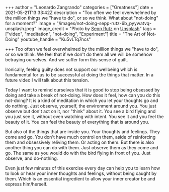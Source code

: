 +++
author = "Leonardo Zangrando"
categories = ["Greatness"]
date = 2021-05-21T13:33:42Z
description = "Too often we feel overwhelmed by the million things we \"have to do\", or so we think. What about \"not-doing\" for a moment?"
image = "/images/not-doing-sepp-rutz-6b_pyywatvq-unsplash.jpeg"
image_credit = "Photo by [Sepp Rutz](https://unsplash.com/@rutzsepp?utm_source=unsplash&utm_medium=referral&utm_content=creditCopyText) on [Unsplash](https://unsplash.com/s/photos/pause?utm_source=unsplash&utm_medium=referral&utm_content=creditCopyText)"
tags = ["video", "meditation", "not-doing", "Experiment"]
title = "The Art of Not-Doing"
youtube_handle = "Ku5vLTq7ncs"

+++
Too often we feel overwhelmed by the million things we "have to do", or so we think. We feel that if we don't do them all we will be somehow betraying ourselves. And we suffer form this sense of guilt.

Ironically, feeling guilty does not support our wellbeing which is fundamental for us to be successful at doing the things that matter. In a future video I will talk about this tension. 

Today I want to remind ourselves that it is good to stop being obsessed by doing and take a break of not-doing. How does it feel, how can you do this not-doing? It is a kind of meditation in which you let your thoughts go and do nothing. Just observe, yourself, the environment around you. You just observe but don't act on it, nor "think" about it. You see a bird flying and you just see it, without even watching with intent. You see it and you feel the beauty of it. You can feel the beauty of everything that is around you.

But also of the things that are inside you. Your thoughts and feelings. They come and go. You don't have much control on them, aside of reinforcing them and obsessively reliving them. Or acting on them. But there is also another thing you can do with them. Just observe them as they come and go. The same as you would do with the bird flying in front of you. Just observe, and do-nothing.

Even just few minutes of this exercise every day can help you to learn how to look or hear your inner thoughts and feelings, without being caught by them. Which is an essential ingredient to allow your inner creator be and express him/herself.